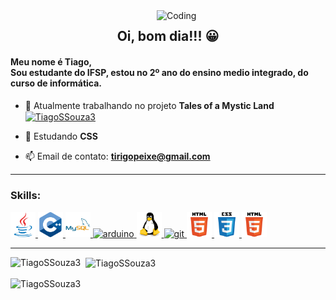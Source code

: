 <img align="right" alt="Coding" width="270" src="https://i.pinimg.com/originals/54/b5/b5/54b5b572a814ce721e1b01adabed5c84.gif">

<h2 align="center"> Oi, bom dia!!! 😀</h2>

<h4> Meu nome é <b>Tiago</b>, </br>
Sou estudante do IFSP, estou no 2º ano do ensino medio integrado, do curso de informática.
</h4>

- 🔭 Atualmente trabalhando no projeto <b>Tales of a Mystic Land </b> <a href="https://github.com/talesofamysticland" target="_blank"><img align="center" src="https://avatars.githubusercontent.com/u/137815903?s=400&u=e9dcf3fa9285e5dcd8346017813df3eacc41b89e&v=4" alt="TiagoSSouza3" height="40" width="40" /></a>

- 🌱 Estudando <b>CSS</b>

- 📫 Email de contato: <b>tirigopeixe@gmail.com</b>

<hr>
<h3 align="left">Skills:</h3>
<p align="left"> 
  <a href="https://www.java.com" target="_blank" rel="noreferrer"> <img src="https://raw.githubusercontent.com/devicons/devicon/master/icons/java/java-original.svg" alt="java" width="40" height="40"/> </a> 
  <a href="https://www.w3schools.com/cpp/" target="_blank" rel="noreferrer"> <img src="https://raw.githubusercontent.com/devicons/devicon/master/icons/cplusplus/cplusplus-original.svg" alt="cplusplus" width="40" height="40"/> </a> 
  <a href="https://www.mysql.com/" target="_blank" rel="noreferrer"> <img src="https://raw.githubusercontent.com/devicons/devicon/master/icons/mysql/mysql-original-wordmark.svg" alt="mysql" width="40" height="40"/> </a> 
  <a href="https://www.arduino.cc/" target="_blank" rel="noreferrer"> <img src="https://cdn.worldvectorlogo.com/logos/arduino-1.svg" alt="arduino" width="40" height="40"/> </a> 
  <a href="https://www.linux.org/" target="_blank" rel="noreferrer"> <img src="https://raw.githubusercontent.com/devicons/devicon/master/icons/linux/linux-original.svg" alt="linux" width="40" height="40"/> </a> 
  <a href="https://git-scm.com/" target="_blank" rel="noreferrer"> <img src="https://www.vectorlogo.zone/logos/git-scm/git-scm-icon.svg" alt="git" width="40" height="40"/> </a> 
  <a href="https://www.w3.org/html/" target="_blank" rel="noreferrer"> <img src="https://raw.githubusercontent.com/devicons/devicon/master/icons/html5/html5-original-wordmark.svg" alt="html5" width="40" height="40"/> </a> 
  <a href="https://www.w3schools.com/css/" target="_blank" rel="noreferrer"> <img src="https://raw.githubusercontent.com/devicons/devicon/master/icons/css3/css3-original-wordmark.svg" alt="css3" width="40" height="40"/> </a>
  <a href="https://www.w3.org/html/" target="_blank" rel="noreferrer"> <img src="https://raw.githubusercontent.com/devicons/devicon/master/icons/html5/html5-original-wordmark.svg" alt="html5" width="40" height="40"/> </a>
</p>
<hr>
<p> <img align="left" src="https://github-readme-stats.vercel.app/api/top-langs?username=TiagoSSouza3&show_icons=true&locale=en&layout=compact&theme=tokyonight" alt="TiagoSSouza3" /></p>

<p> &nbsp; <img align="center" src="https://github-readme-stats.vercel.app/api?username=TiagoSSouza3&show_icons=true&locale=en&theme=tokyonight" alt="TiagoSSouza3" /></p>

<p> <img align="center" src="https://github-readme-streak-stats.herokuapp.com/?user=TiagoSSouza3&&theme=tokyonight" alt="TiagoSSouza3" /></p>
